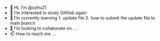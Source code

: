 - 👋 Hi, I’m @xzhu21
- 👀 I’m interested in study GitHub again
- 🌱 I’m currently learning 1. update file  2. how to submit the update file to main branch
- 💞️ I’m looking to collaborate on ...
- 📫 How to reach me ...

<!---
xzhu21/xzhu21 is a ✨ special ✨ repository because its `README.md` (this file) appears on your GitHub profile.
You can click the Preview link to take a look at your changes.
--->
